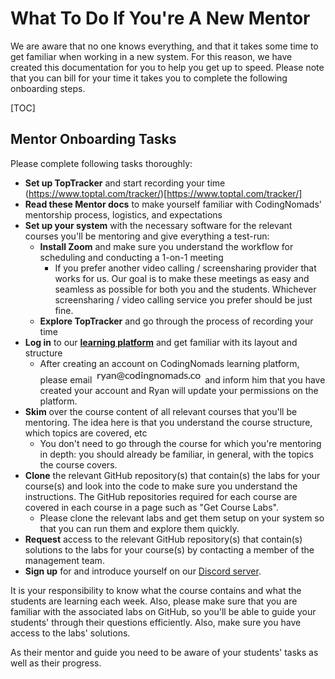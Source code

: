 # What To Do If You're A New Mentor

We are aware that no one knows everything, and that it takes some time to get familiar when working in a new system. For this reason, we have created this documentation for you to help you get up to speed. Please note that you can bill for your time it takes you to complete the following onboarding steps.

[TOC]

## Mentor Onboarding Tasks

Please complete following tasks thoroughly:

- **Set up TopTracker** and start recording your time (https://www.toptal.com/tracker/)[https://www.toptal.com/tracker/]
- **Read these Mentor docs** to make yourself familiar with CodingNomads' mentorship process, logistics, and expectations
- **Set up your system** with the necessary software for the relevant courses you'll be mentoring and give everything a test-run:
  - **Install Zoom** and make sure you understand the workflow for scheduling and conducting a 1-on-1 meeting
    - If you prefer another video calling / screensharing provider that works for us. Our goal is to make these meetings as easy and seamless as possible for both you and the students. Whichever screensharing / video calling service you prefer should be just fine.
  - **Explore TopTracker** and go through the process of recording your time
- **Log in** to our **[learning platform](https://codingnomads.com)** and get familiar with its layout and structure
  - After creating an account on CodingNomads learning platform, please email <img style="display: inline-block;" alt="contact address for ryan" src="../images/email_ryan.png"/> and inform him that you have created your account and Ryan will update your permissions on the platform.
- **Skim** over the course content of all relevant courses that you'll be mentoring. The idea here is that you understand the course structure, which topics are covered, etc
  - You don't need to go through the course for which you're mentoring in depth: you should already be familiar, in general, with the topics the course covers.
- **Clone** the relevant GitHub repository(s) that contain(s) the labs for your course(s) and look into the code to make sure you understand the instructions. The GitHub repositories required for each course are covered in each course in a page such as "Get Course Labs".
  - Please clone the relevant labs and get them setup on your system so that you can run them and explore them quickly.
- **Request** access to the relevant GitHub repository(s) that contain(s) solutions to the labs for your course(s) by contacting a member of the management team.
- **Sign up** for and introduce yourself on our [Discord server](https://codingnomads.com).


It is your responsibility to know what the course contains and what the students are learning each week. Also, please make sure that you are familiar with the associated labs on GitHub, so you'll be able to guide your students' through their questions efficiently.  Also, make sure you have access to the labs' solutions.

As their mentor and guide you need to be aware of your students' tasks as well as their progress.


